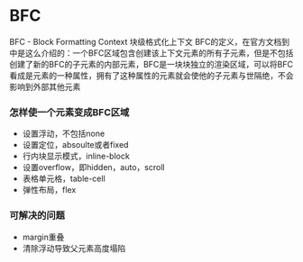 # BFC

BFC - Block Formatting Context 块级格式化上下文 
BFC的定义，在官方文档到中是这么介绍的：一个BFC区域包含创建该上下文元素的所有子元素，但是不包括创建了新的BFC的子元素的内部元素，BFC是一块块独立的渲染区域，可以将BFC看成是元素的一种属性，拥有了这种属性的元素就会使他的子元素与世隔绝，不会影响到外部其他元素

### 怎样使一个元素变成BFC区域

- 设置浮动，不包括none
- 设置定位，absoulte或者fixed
- 行内块显示模式，inline-block
- 设置overflow，即hidden，auto，scroll
- 表格单元格，table-cell
- 弹性布局，flex

### 可解决的问题

- margin重叠
- 清除浮动导致父元素高度塌陷

